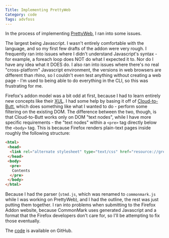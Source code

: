 ```yaml
---
Title: Implementing PrettyWeb
Category: code
Tags: advfoss
---
```


In the process of implementing [PrettyWeb], I ran into some issues.

The largest being Javascript. I wasn't entirely comfortable with the language, and so my first few drafts of the addon were very rough. I frequently ran into issues where I didn't understand Javascript's syntax - for example, a foreach loop does NOT do what I expected it to. Nor do I have any idea what it DOES do. I also ran into issues where there's no real "cross-platform" Javascript environment, the versions in web browsers are different than rhino, so I couldn't even test anything without creating a web page - I'm used to being able to do everything in the CLI, so this was frustrating for me.

Firefox's addon model was a bit odd at first, because I had to learn entirely new concepts like their [XUL]. I had some help by basing it off of [Cloud-to-Butt], which does something like what I wanted to do - perform some filtering on the existing DOM. The difference between the two, though, is that Cloud-to-Butt works only on DOM "text nodes", while I have more specific requirements - the "text nodes" within a `<pre>` tag directly below the `<body>` tag. This is because Firefox renders plain-text pages inside roughly the following structure:

```html
<html>
 <head>
  <link rel="alternate stylesheet" type="text/css" href="resource://gre-resources/plaintext.css" title="Wrap Long Lines">
 </head>
 <body>
  <pre>
   Contents
  </pre>
 </body>
</html>
```

Because I had the parser (`stmd.js`, which was renamed to `commonmark.js` while I was working on PrettyWeb), and I had the outline, the rest was just putting them together. I ran into problems when submitting to the Firefox Addon website, because CommonMark uses generated Javascript and a format that the Firefox developers don't care for, so I'll be attempting to fix those eventually.

The [code] is available on GitHub.

[PrettyWeb]: {filename}/2014/10/26-prettyweb.md
[XUL]: https://developer.mozilla.org/en-US/docs/Mozilla/Tech/XUL
[Cloud-to-Butt]: https://github.com/Qalthos/cloud-to-butt-mozilla
[code]: https://github.com/msoucy/PrettyWeb "PrettyWeb"
